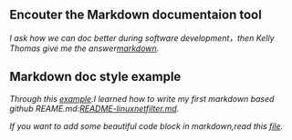 
Encouter the Markdown documentaion tool
----------------------------------------

*I ask how we can doc better during software development，then Kelly Thomas give me the answer[markdown](http://programmers.stackexchange.com/questions/290186/how-to-use-a-good-documentation-tool-to-explain-code-writing-process/290188#290188).*


Markdown doc style example
--------------------

*Through this [example](https://github.github.com/github-flavored-markdown/sample_content.html).I learned how to write my first markdown based github REAME.md:[README-linuxnetfilter.md](https://github.com/wufengyi/homeaccess-learning-doc/blob/master/netfilter/README-linuxnetfilter.md).*

*If you want to add some beautiful code block in markdown,read this [file](https://raw.githubusercontent.com/dchohfi/KeyValueObjectMapping/master/README.md).*


